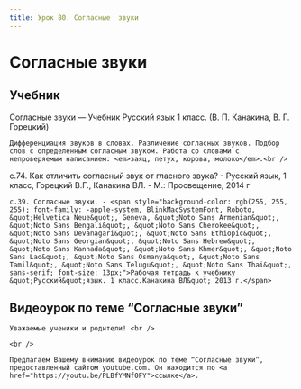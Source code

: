 ```yaml
---
title: Урок 80. Согласные  звуки
---
```


# Согласные  звуки

## Учебник

Согласные звуки — Учебник Русский язык 1 класс. (В. П. Канакина, В. Г. Горецкий)

<p>
	Дифференциация звуков в словах. Различение согласных звуков. Подбор слов с определенным согласным звуком. Работа со словами с непроверяемым написанием: <em>заяц, петух, корова, молоко</em>.<br />
</p>

с.74. Как отличить согласный звук от гласного звука? - Русский язык, 1 класс, Горецкий В.Г., Канакина ВЛ. - М.: Просвещение, 2014 г

<p>
	с.39. Согласные звуки. - <span style="background-color: rgb(255, 255, 255); font-family: -apple-system, BlinkMacSystemFont, Roboto, &quot;Helvetica Neue&quot;, Geneva, &quot;Noto Sans Armenian&quot;, &quot;Noto Sans Bengali&quot;, &quot;Noto Sans Cherokee&quot;, &quot;Noto Sans Devanagari&quot;, &quot;Noto Sans Ethiopic&quot;, &quot;Noto Sans Georgian&quot;, &quot;Noto Sans Hebrew&quot;, &quot;Noto Sans Kannada&quot;, &quot;Noto Sans Khmer&quot;, &quot;Noto Sans Lao&quot;, &quot;Noto Sans Osmanya&quot;, &quot;Noto Sans Tamil&quot;, &quot;Noto Sans Telugu&quot;, &quot;Noto Sans Thai&quot;, sans-serif; font-size: 13px;">Рабочая тетрадь к учебнику &quot;Русский&quot;язык. 1 класс.Канакина ВЛ&quot; 2013 г.</span>
</p>

## Видеоурок по теме “Согласные звуки”

<p>
	Уважаемые ученики и родители! <br /> 
</p>
<p>
	<br /> 
</p>
<p>
	Предлагаем Вашему вниманию видеоурок по теме “Согласные звуки”, предоставленный сайтом youtube.com. Он находится по <a href="https://youtu.be/PLBfYMNf0FY">ссылке</a>.
</p>